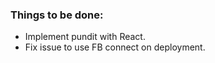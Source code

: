 ### Things to be done:

- Implement pundit with React.
- Fix issue to use FB connect on deployment.

